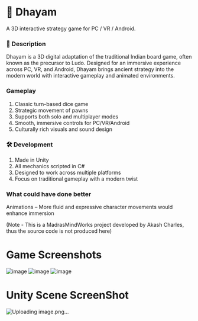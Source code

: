 
# 🎲 Dhayam
A 3D interactive strategy game for PC / VR / Android.

### 📝 Description
Dhayam is a 3D digital adaptation of the traditional Indian board game, often known as the precursor to Ludo. Designed for an immersive experience across PC, VR, and Android, Dhayam brings ancient strategy into the modern world with interactive gameplay and animated environments.

### Gameplay
1. Classic turn-based dice game
2. Strategic movement of pawns
3. Supports both solo and multiplayer modes
4. Smooth, immersive controls for PC/VR/Android
5. Culturally rich visuals and sound design

### 🛠️ Development
1. Made in Unity
2. All mechanics scripted in C#
3. Designed to work across multiple platforms
4. Focus on traditional gameplay with a modern twist

### What could have done better
Animations – More fluid and expressive character movements would enhance immersion

(Note - This is a MadrasMindWorks project developed by Akash Charles, thus the source code is not produced here)

# Game Screenshots

![image](https://github.com/user-attachments/assets/2cd01513-a417-4653-bdb5-59e7fb24644a)
![image](https://github.com/user-attachments/assets/e6116f55-498c-4d31-897b-5118657140d4)
![image](https://github.com/user-attachments/assets/24f1c0d5-2049-4458-8517-3180bd233c72)

# Unity Scene ScreenShot
![Uploading image.png…]()
